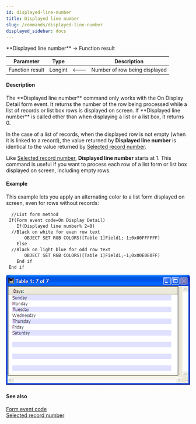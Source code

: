 ```yaml
---
id: displayed-line-number
title: Displayed line number
slug: /commands/displayed-line-number
displayed_sidebar: docs
---
```


<!--REF #_command_.Displayed line number.Syntax-->**Displayed line number**  -> Function result<!-- END REF-->
<!--REF #_command_.Displayed line number.Params-->
| Parameter | Type |  | Description |
| --- | --- | --- | --- |
| Function result | Longint | &#x1F850; | Number of row being displayed |

<!-- END REF-->

#### Description 

<!--REF #_command_.Displayed line number.Summary-->The **Displayed line number** command only works with the On Display Detail form event.<!-- END REF--> It returns the number of the row being processed while a list of records or list box rows is displayed on screen. If **Displayed line number** is called other than when displaying a list or a list box, it returns 0.

In the case of a list of records, when the displayed row is not empty (when it is linked to a record), the value returned by **Displayed line number** is identical to the value returned by [Selected record number](selected-record-number.md).

Like [Selected record number](selected-record-number.md), **Displayed line number** starts at 1\. This command is useful if you want to process each row of a list form or list box displayed on screen, including empty rows. 

#### Example 

This example lets you apply an alternating color to a list form displayed on screen, even for rows without records:

```4d
  //List form method
 If(Form event code=On Display Detail)
    If(Displayed line number% 2=0)
  //Black on white for even row text
       OBJECT SET RGB COLORS([Table 1]Field1;-1;0x00FFFFFF)
    Else
  //Black on light blue for odd row text
       OBJECT SET RGB COLORS([Table 1]Field1;-1;0x00E0E0FF)
    End if
 End if
```

![](../assets/en/commands/pict32598.en.png)

#### See also 

[Form event code](form-event-code.md)  
[Selected record number](selected-record-number.md)  